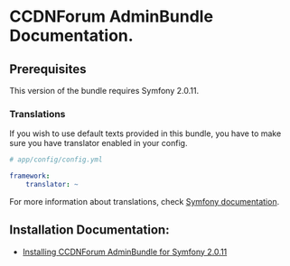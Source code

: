 CCDNForum AdminBundle Documentation.
====================================

## Prerequisites

This version of the bundle requires Symfony 2.0.11. 

### Translations

If you wish to use default texts provided in this bundle, you have to make sure you have translator enabled in your config.

``` yaml
# app/config/config.yml

framework:
    translator: ~
```

For more information about translations, check [Symfony documentation](http://symfony.com/doc/current/book/translation.html).

## Installation Documentation:

- [Installing CCDNForum AdminBundle for Symfony 2.0.11](http://github.com/codeconsortium/CCDNForumAdminBundle/blob/master/Resources/doc/Installation/Install_1_0.md)